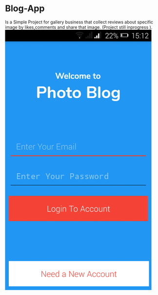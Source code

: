 # Blog-App
Is a Simple Project for gallery business that collect reviews about specific image by likes,comments 
and share that image.
(Project still  inprogress ).
![Image of Yaktocat](https://github.com/Mostafaelnagar/Blog-App/blob/master/Screenshot_2019-03-05-15-12-33.png)
